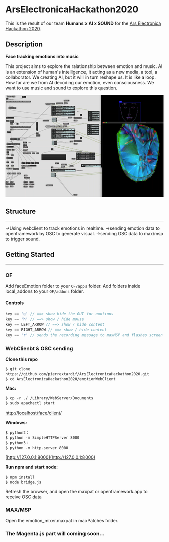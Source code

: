 # ArsElectronicaHackathon2020

This is the result of our team   **Humans x AI x SOUND** for the [Ars Electronica Hackathon 2020](https://ars.electronica.art/keplersgardens/en/aixmusic-hackathon/).

## Description

**Face tracking emotions into music**

This project aims to explore the ralationship between emotion and music. AI is an extension of human's intelligence, it acting as a new media, a tool, a collaborator. We creating AI, but it will in turn reshape us. It is like a loop. How far are we from AI decoding our emotion, even consciousness. We want to use music and sound to explore this question.


![.](./Assets/1.png)


## Structure

---

->Using webclient to track emotions in realtime.
->sending emotion data to openframework by OSC to generate visual.
->sending OSC data to max/msp to trigger sound.

## Getting Started

---

### OF
Add faceEmotion folder to your `OF/apps` folder.
Add folders inside local_addons to your `OF/addons` folder.

#### Controls

```cpp
key == 'g' // ==> show hide the GUI for emotions
key == 'h' // ==> show / hide mouse
key == LEFT_ARROW // ==> show / hide content
key == RIGHT_ARROW // ==> show / hide content
key == 'r' // sends the recording message to maxMSP and flashes screen red
```

### WebClienbt & OSC sending

**Clone this repo**

	$ git clone https://github.com/pierrextardif/ArsElectronicaHackathon2020.git
	$ cd ArsElectronicaHackathon2020/emotionWebClient

**Mac:**

	$ cp -r ./ /Library/WebServer/Documents
	$ sudo apachectl start
[http://localhost/face/client/](http://localhost/face/client/)

**Windows:**

	$ python2：
	$ python -m SimpleHTTPServer 8000
	$ python3：
	$ python -m http.server 8000
	
[http://127.0.0.1:8000](http://127.0.0.1:8000)

**Run npm and start node:**

	$ npm install
	$ node bridge.js

Refresh the browser, and open the maxpat or openframework.app to receive OSC data

### MAX/MSP

Open the emotion_mixer.maxpat in maxPatches folder.


### The Magenta.js part will coming soon...




